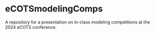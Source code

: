 # eCOTSmodelingComps
A repository for a presentation on in-class modeling competitions at the 2024 eCOTS conference.
